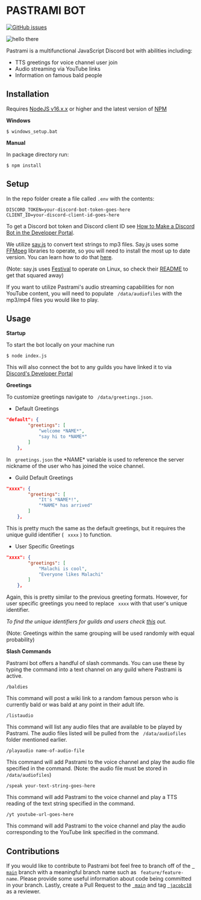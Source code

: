 # PASTRAMI BOT

[![GitHub issues](https://img.shields.io/github/issues/jacobc18/js-discord-bot)](https://github.com/jacobc18/js-discord-bot/issues)

![hello there](https://media.giphy.com/media/3ornk57KwDXf81rjWM/giphy.gif)




Pastrami is a multifunctional JavaScript Discord bot with abilities including:

- TTS greetings for voice channel user join
- Audio streaming via YouTube links 
- Information on famous bald people

## Installation

Requires [NodeJS v16.x.x](https://nodejs.org/en/) or higher and the latest version of [NPM](https://docs.npmjs.com/cli/v7/commands/npm-install)

**Windows**

```
$ windows_setup.bat
```

**Manual**

In package directory run:

```
$ npm install
```

## Setup

In the repo folder create a file called ``` .env ``` with the contents:

```
DISCORD_TOKEN=your-discord-bot-token-goes-here
CLIENT_ID=your-discord-client-id-goes-here
```

To get a Discord bot token and Discord client ID see [How to Make a Discord Bot in the Developer Portal](https://realpython.com/how-to-make-a-discord-bot-python/#how-to-make-a-discord-bot-in-the-developer-portal).

We utilize [say.js](https://github.com/Marak/say.js) to convert text strings to mp3 files. Say.js uses some [FFMpeg](https://www.ffmpeg.org/) libraries to operate, so you will need to install the most up to date version. You can learn how to do that [here](https://www.wikihow.com/Install-FFmpeg-on-Windows). 

(Note: say.js uses [Festival](https://www.cstr.ed.ac.uk/projects/festival/) to operate on Linux, so check their [README](https://github.com/Marak/say.js/blob/master/README.md) to get that squared away)

If you want to utilize Pastrami's audio streaming capabilities for non YouTube content, you will need to populate ``` /data/audiofiles``` with the mp3/mp4 files you would like to play.

## Usage

**Startup** 

To start the bot locally on your machine run

```
$ node index.js
```

This will also connect the bot to any guilds you have linked it to via [Discord's Developer Portal](http://discordapp.com/developers/applications)

**Greetings**

To customize greetings navigate to ``` /data/greetings.json```. 

- Default Greetings

```json
"default": {
        "greetings": [
            "welcome *NAME*",
            "say hi to *NAME*"
        ]
    },
```

In ``` greetings.json```  the \*NAME\* variable is used to reference the server nickname of the user who has joined the voice channel. 

- Guild Default Greetings 

```json
"xxxx": {
        "greetings": [
            "It's *NAME*!",
            "*NAME* has arrived"
        ]
    },
```

This is pretty much the same as the default greetings, but it requires the unique guild identifier ( ``` xxxx``` ) to function. 

- User Specific Greetings

```json
"xxxx": {
        "greetings": [
            "Malachi is cool",
            "Everyone likes Malachi"
        ]
    },
```

Again, this is pretty similar to the previous greeting formats. However, for user specific greetings you need to replace ``` xxxx``` with that user's unique identifier. 

*To find the unique identifiers for guilds and users check [this](https://support.discord.com/hc/en-us/articles/206346498-Where-can-I-find-my-User-Server-Message-ID-) out.*

(Note: Greetings within the same grouping will be used randomly with equal probability)

**Slash Commands**

Pastrami bot offers a handful of slash commands. You can use these by typing the command into a text channel on any guild where Pastrami is active.

```
/baldies
```

This command will post a wiki link to a random famous person who is currently bald or was bald at any point in their adult life. 

```
/listaudio
```

This command will list any audio files that are available to be played by Pastrami. The audio files listed will be pulled from the ``` /data/audiofiles``` folder mentioned earlier.

```
/playaudio name-of-audio-file
```

This command will add Pastrami to the voice channel and play the audio file specified in the command. (Note: the audio file must be stored in ``` /data/audiofiles```)

```
/speak your-text-string-goes-here
```

This command will add Pastrami to the voice channel and play a TTS reading of the text string specified in the command.

```
/yt youtube-url-goes-here
```

This command will add Pastrami to the voice channel and play the audio corresponding to the YouTube link specified in the command.

## Contributions 

If you would like to contribute to Pastrami bot feel free to branch off of the [``` main```](https://github.com/jacobc18/js-discord-bot) branch with a meaningful branch name such as ``` feature/feature-name```. Please provide some useful information about code being committed in your branch. Lastly, create a Pull Request to the [``` main```](https://github.com/jacobc18/js-discord-bot) and tag [``` jacobc18```](https://github.com/jacobc18) as a reviewer.
